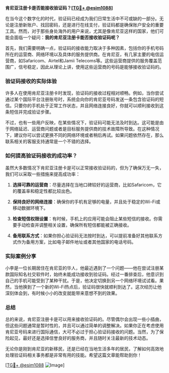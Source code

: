 **肯尼亚注册卡是否能接收验证码？[[TG💪+ @esim1088](https://t.me/s/esim1088)]**

在当今这个数字化的时代，验证码已经成为我们日常生活中不可或缺的一部分。无论是注册新账户、找回密码，还是进行在线支付，验证码都是确保账户安全的重要工具。然而，对于那些身处海外的用户来说，尤其是像肯尼亚这样的国家，他们可能会面临一个疑问：**我的肯尼亚注册卡能否接收验证码呢？**

首先，我们需要明确一点，验证码的接收能力取决于多种因素，包括你的手机号码所在的运营商、网络环境以及具体的服务提供商。在肯尼亚，有几家主要的电信运营商，如Safaricom、Airtel和Jamii Telecoms等。这些运营商提供的服务覆盖范围广，信号稳定，因此从理论上讲，使用这些运营商的号码是能够接收验证码的。

### 验证码接收的实际体验

许多人在使用肯尼亚注册卡时发现，验证码的接收过程相对顺畅。例如，当你尝试通过某个国际平台注册账号时，系统会向你的肯尼亚号码发送一条包含验证码的短信。只要你的手机处于正常工作状态，并且网络连接良好，你就可以顺利接收到这条短信并完成验证步骤。

不过，也有一些用户反映，在某些情况下，验证码可能无法及时到达。这可能是由于网络延迟、运营商问题或者是目标服务提供商的技术故障所导致。在这种情况下，建议你可以尝试更换不同的网络环境或者稍后再试。如果问题依然存在，那么联系相关的客服支持通常是一个不错的选择。

### 如何提高验证码接收的成功率？

虽然大多数情况下肯尼亚注册卡是可以正常接收验证码的，但为了确保万无一失，我们可以采取一些措施来提高成功率：

1. **选择可靠的运营商**：尽量选择在当地口碑较好的运营商，比如Safaricom，它的覆盖率和稳定性都比较出色。
   
2. **保持良好的网络连接**：确保你的手机有足够的电量，并且处于稳定的Wi-Fi或移动数据环境下。

3. **检查短信权限设置**：有时候，手机上的应用可能会阻止某些短信的接收。你需要手动检查并调整相关设置，确保所有短信都能被正确接收。

4. **备用联系方式**：如果你担心验证码无法按时到达，可以提前准备好其他联系方式作为备用方案，比如电子邮件地址或者其他国家的电话号码。

### 实际案例分享

小李是一位长期居住在肯尼亚的华人，他最近遇到了一个问题——他在尝试注册某款国际知名社交软件时，始终未能成功接收到验证码。经过一番排查后，他意识到自己的手机可能受到了某种干扰。于是，他决定切换到另一个网络环境试试看。果然，当他换到了一个新的Wi-Fi热点后，验证码很快就顺利到达了。这次经历让他深刻体会到，有时候小小的改变就能带来意想不到的效果。

### 总结

总的来说，肯尼亚注册卡是可以用来接收验证码的。尽管偶尔会出现一些小插曲，但这些问题通常是暂时性的，并且可以通过简单的调整解决。如果你正在考虑使用肯尼亚号码来进行国际通信，大可不必过于担心验证码接收的问题。当然，为了保险起见，最好还是选择信誉良好的服务商，并且随时关注最新的技术动态。

无论你是刚到肯尼亚的新移民，还是已经在当地生活多年的居民，了解如何高效地处理验证码相关事务都是非常有用的技能。希望这篇文章能帮助到你！

[[TG💪+ @esim1088](https://t.me/s/esim1088) ![Image](https://i.postimg.cc/4NQfJmqS/Snipaste-2025-05-13-00-14-12.png)]